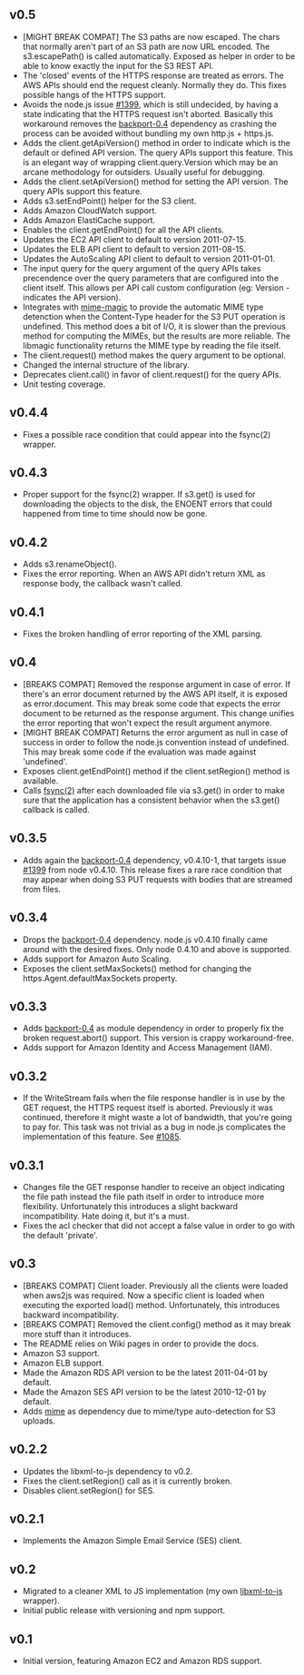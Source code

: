 ## v0.5
 * [MIGHT BREAK COMPAT] The S3 paths are now escaped. The chars that normally aren't part of an S3 path are now URL encoded. The s3.escapePath() is called automatically. Exposed as helper in order to be able to know exactly the input for the S3 REST API.
 * The 'closed' events of the HTTPS response are treated as errors. The AWS APIs should end the request cleanly. Normally they do. This fixes possible hangs of the HTTPS support.
 * Avoids the node.js issue [#1399](https://github.com/joyent/node/issues/1399), which is still undecided, by having a state indicating that the HTTPS request isn't aborted. Basically this workaround removes the [backport-0.4](https://github.com/SaltwaterC/backport-0.4) dependency as crashing the process can be avoided without bundling my own http.js + https.js.
 * Adds the client.getApiVersion() method in order to indicate which is the default or defined API version. The query APIs support this feature. This is an elegant way of wrapping client.query.Version which may be an arcane methodology for outsiders. Usually useful for debugging.
 * Adds the client.setApiVersion() method for setting the API version. The query APIs support this feature.
 * Adds s3.setEndPoint() helper for the S3 client.
 * Adds Amazon CloudWatch support.
 * Adds Amazon ElastiCache support.
 * Enables the client.getEndPoint() for all the API clients.
 * Updates the EC2 API client to default to version 2011-07-15.
 * Updates the ELB API client to default to version 2011-08-15.
 * Updates the AutoScaling API client to default to version 2011-01-01.
 * The input query for the query argument of the query APIs takes precendence over the query parameters that are configured into the client itself. This allows per API call custom configuration (eg: Version - indicates the API version).
 * Integrates with [mime-magic](https://github.com/SaltwaterC/mime-magic) to provide the automatic MIME type detenction when the Content-Type header for the S3 PUT operation is undefined. This method does a bit of I/O, it is slower than the previous method for computing the MIMEs, but the results are more reliable. The libmagic functionality returns the MIME type by reading the file itself.
 * The client.request() method makes the query argument to be optional.
 * Changed the internal structure of the library.
 * Deprecates client.call() in favor of client.request() for the query APIs.
 * Unit testing coverage.

## v0.4.4
 * Fixes a possible race condition that could appear into the fsync(2) wrapper.

## v0.4.3
 * Proper support for the fsync(2) wrapper. If s3.get() is used for downloading the objects to the disk, the ENOENT errors that could happened from time to time should now be gone.

## v0.4.2
 * Adds s3.renameObject().
 * Fixes the error reporting. When an AWS API didn't return XML as response body, the callback wasn't called.

## v0.4.1
 * Fixes the broken handling of error reporting of the XML parsing.

## v0.4
 * [BREAKS COMPAT] Removed the response argument in case of error. If there's an error document returned by the AWS API itself, it is exposed as error.document. This may break some code that expects the error document to be returned as the response argument. This change unifies the error reporting that won't expect the result argument anymore.
 * [MIGHT BREAK COMPAT] Returns the error argument as null in case of success in order to follow the node.js convention instead of undefined. This may break some code if the evaluation was made against 'undefined'.
 * Exposes client.getEndPoint() method if the client.setRegion() method is available.
 * Calls [fsync(2)](http://linux.die.net/man/2/fsync) after each downloaded file via s3.get() in order to make sure that the application has a consistent behavior when the s3.get() callback is called.

## v0.3.5
 * Adds again the [backport-0.4](https://github.com/SaltwaterC/backport-0.4) dependency, v0.4.10-1, that targets issue [#1399](https://github.com/joyent/node/issues/1399) from node v0.4.10. This release fixes a rare race condition that may appear when doing S3 PUT requests with bodies that are streamed from files.

## v0.3.4
 * Drops the [backport-0.4](https://github.com/SaltwaterC/backport-0.4) dependency. node.js v0.4.10 finally came around with the desired fixes. Only node 0.4.10 and above is supported.
 * Adds support for Amazon Auto Scaling.
 * Exposes the client.setMaxSockets() method for changing the https.Agent.defaultMaxSockets property.

## v0.3.3
 * Adds [backport-0.4](https://github.com/SaltwaterC/backport-0.4) as module dependency in order to properly fix the broken request.abort() support. This version is crappy workaround-free.
 * Adds support for Amazon Identity and Access Management (IAM).

## v0.3.2
 * If the WriteStream fails when the file response handler is in use by the GET request, the HTTPS request itself is aborted. Previously it was continued, therefore it might waste a lot of bandwidth, that you're going to pay for. This task was not trivial as a bug in node.js complicates the implementation of this feature. See [#1085](https://github.com/joyent/node/issues/1085).

## v0.3.1
 * Changes file the GET response handler to receive an object indicating the file path instead the file path itself in order to introduce more flexibility. Unfortunately this introduces a slight backward incompatibility. Hate doing it, but it's a must.
 * Fixes the acl checker that did not accept a false value in order to go with the default 'private'.

## v0.3
 * [BREAKS COMPAT] Client loader. Previously all the clients were loaded when aws2js was required. Now a specific client is loaded when executing the exported load() method. Unfortunately, this introduces backward incompatibility.
 * [BREAKS COMPAT] Removed the client.config() method as it may break more stuff than it introduces.
 * The README relies on Wiki pages in order to provide the docs.
 * Amazon S3 support.
 * Amazon ELB support.
 * Made the Amazon RDS API version to be the latest 2011-04-01 by default.
 * Made the Amazon SES API version to be the latest 2010-12-01 by default.
 * Adds [mime](https://github.com/bentomas/node-mime) as dependency due to mime/type auto-detection for S3 uploads.

## v0.2.2
 * Updates the libxml-to-js dependency to v0.2.
 * Fixes the client.setRegion() call as it is currently broken.
 * Disables client.setRegion() for SES.

## v0.2.1
 * Implements the Amazon Simple Email Service (SES) client.

## v0.2
 * Migrated to a cleaner XML to JS implementation (my own [libxml-to-js](https://github.com/SaltwaterC/libxml-to-js) wrapper).
 * Initial public release with versioning and npm support.

## v0.1
 * Initial version, featuring Amazon EC2 and Amazon RDS support.
